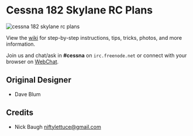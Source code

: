 
# Cessna 182 Skylane RC Plans

![cessna 182 skylane rc plans][main]

View the [wiki][1] for step-by-step instructions, tips, tricks, photos, and more information.

Join us and chat/ask in **#cessna** on `irc.freenode.net` or connect with your browser on [WebChat][2].


## Original Designer

* Dave Blum


## Credits

* Nick Baugh <niftylettuce@gmail.com>


[main]: https://raw.github.com/niftylettuce/express-cdn/master/main.png
[1]: https://github.com/niftylettuce/cessna-182-skylane-rc-plans/wiki
[2]: http://webchat.freenode.net/?channels=cessna
